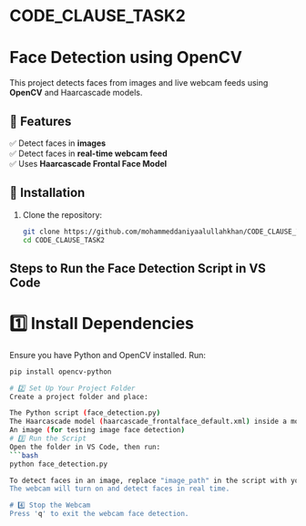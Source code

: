 # CODE_CLAUSE_TASK2

# Face Detection using OpenCV  

This project detects faces from images and live webcam feeds using **OpenCV** and Haarcascade models.  

## 🚀 Features  
✅ Detect faces in **images**  
✅ Detect faces in **real-time webcam feed**  
✅ Uses **Haarcascade Frontal Face Model**  

## 📌 Installation  
1. Clone the repository:  
   ```bash
   git clone https://github.com/mohammeddaniyaalullahkhan/CODE_CLAUSE_TASK2.git
   cd CODE_CLAUSE_TASK2

## Steps to Run the Face Detection Script in VS Code
# 1️⃣ Install Dependencies
Ensure you have Python and OpenCV installed. Run:
 ```bash
pip install opencv-python

# 2️⃣ Set Up Your Project Folder
Create a project folder and place:

The Python script (face_detection.py)
The Haarcascade model (haarcascade_frontalface_default.xml) inside a model folder
An image (for testing image face detection)
# 3️⃣ Run the Script
Open the folder in VS Code, then run:
 ```bash
python face_detection.py

To detect faces in an image, replace "image_path" in the script with your image's path.
The webcam will turn on and detect faces in real time.

# 4️⃣ Stop the Webcam
Press 'q' to exit the webcam face detection.
